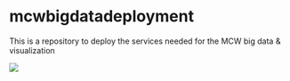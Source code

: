 # mcwbigdatadeployment
This is a repository to deploy the services needed for the MCW big data &amp; visualization 


<a href="https://azuredeploy.net/" target="_blank">
    <img src="https://azuredeploy.net/deploybutton.png"/>
</a>
